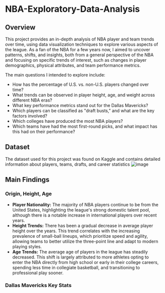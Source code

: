 # NBA-Exploratory-Data-Analysis

## **Overview**
This project provides an in-depth analysis of NBA player and team trends over time, using data visualization techniques to explore various aspects of the league. As a fan of the NBA for a few years now, I aimed to uncover patterns, shifts, and insights, both from a general perspective of the NBA and focusing on specific trends of interest, such as changes in player demographics, physical attributes, and team performance metrics.

The main questions I intended to explore include:

* How has the percentage of U.S. vs. non-U.S. players changed over time?
* What trends can be observed in player height, age, and weight across different NBA eras?
* What key performance metrics stand out for the Dallas Mavericks?
* Which players can be classified as "draft busts," and what are the key factors involved?
* Which colleges have produced the most NBA players?
* Which teams have had the most first-round picks, and what impact has this had on their performance?

## **Dataset**
The dataset used for this project was found on Kaggle and contains detailed information about players, teams, drafts, and career statistics
![image](https://github.com/user-attachments/assets/53dcd806-0784-40d5-8c10-5d1a6585f6e6)


## **Main Findings**

### **Origin, Height, Age**
* **Player Nationality:** The majority of NBA players continue to be from the United States, highlighting the league's strong domestic talent pool, although there is a notable increase in international players over recent years.
* **Height Trends:** There has been a gradual decrease in average player height over the years. This trend correlates with the increasing prevalence of small-ball lineups, which prioritize speed and agility, allowing teams to better utilize the three-point line and adapt to modern playing styles.
* **Age Trends:** The average age of players in the league has steadily decreased. This shift is largely attributed to more athletes opting to enter the NBA directly from high school or early in their college careers, spending less time in collegiate basketball, and transitioning to professional play sooner.

### **Dallas Mavericks Key Stats**
